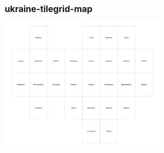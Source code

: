 # ukraine-tilegrid-map

![](https://github.com/andriy-gazin/ukraine-tilegrid-map/raw/master/tilegrid.png)
